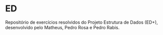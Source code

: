 # ED

Repositório de exercícios resolvidos do Projeto Estrutura de Dados (ED+), desenvolvido pelo Matheus, Pedro Rosa e Pedro Rabis.
